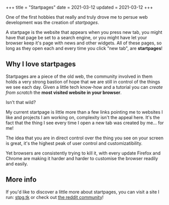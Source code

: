 +++
title = "Startpages"
date = 2021-03-12
updated = 2021-03-12
+++

One of the first hobbies that really and truly drove me to persue web development was the creation
of _startpages_.

A startpage is the website that appears when you press new tab, you might have that
page be set to a search engine, or you might have let your browser keep it's page with news and
other widgets. All of these pages, so long as they open each and every time you click "new tab", are
**startpages**!

## Why I love startpages

Startpages are a piece of the old web, the community involved in them holds a very strong bastion of
hope that we are still in control of the things we see each day. Given a little tech know-how and a
tutorial you can _create from scratch_ the **most visited website in your browser**.

Isn't that wild?

My current startpage is little more than a few links pointing me to websites I like and projects I
am working on, complexity isn't the appeal here. It's the fact that the thing I see every time I
open a new tab was created by me... for me!

The idea that you are in direct control over the thing you see on your screen is great, it's the
highest peak of user control and customizatibility.

Yet browsers are consistently trying to kill it, with every update Firefox and Chrome are making it
harder and harder to customise the browser readily and easily.

## More info

If you'd like to discover a little more about startpages, you can visit a site I run:
[stpg.tk](https://stpg.tk/) or check out
[the reddit community](https://www.reddit.com/r/startpages/)!
